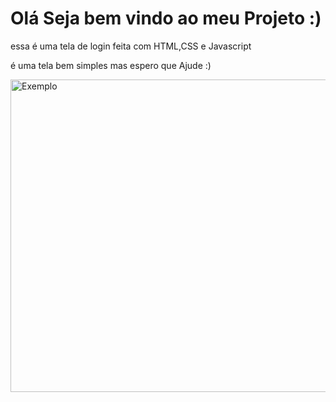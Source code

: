 <h1>Olá Seja bem vindo ao meu Projeto :)</h1>
    <p>essa é uma tela de login feita com HTML,CSS e Javascript</p>
    <p>é uma tela bem simples mas espero que Ajude :)</p>
<img height="500px" width="900px" src="https://i.imgur.com/c8S0Zsl.png" alt="Exemplo">

